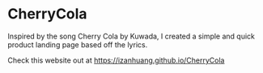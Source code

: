 # CherryCola

 Inspired by the song Cherry Cola by Kuwada, I created a simple and quick product landing page based off the lyrics.

Check this website out at https://izanhuang.github.io/CherryCola